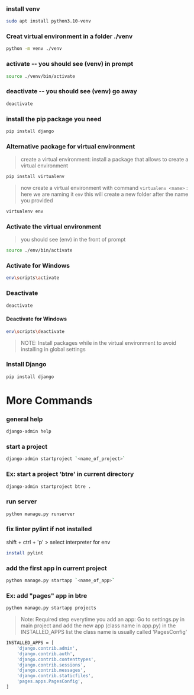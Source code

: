 ### install venv
```sh
sudo apt install python3.10-venv
```
### Creat virtual environment in a folder ./venv
```sh
python -m venv ./venv
```
### activate  -- you should see (venv) in prompt
```sh
source ./venv/bin/activate
```
### deactivate  -- you should see (venv) go away
```sh
deactivate
```
### install the pip package you need
```sh
pip install django
```

### Alternative package for virtual environment
>create a virtual environment: install a package that allows to create a virtual environment
```sh
pip install virtualenv
```
>  now create a virtual environment with command `virtualenv <name>` : here we are naming it `env`
>  this will create a new folder after the name you provided
```sh
virtualenv env
```
### Activate the virtual environment
>you should see (env) in the front of prompt
```sh
source ./env/bin/activate
```
### Activate for Windows
```sh
env\scripts\activate
```
### Deactivate
```sh
deactivate
```
#### Deactivate for Windows
```sh
env\scripts\deactivate
```

> NOTE:  Install packages while in the virtual environment to avoid installing in global settings
### Install Django 
```sh
pip install django
```

# More Commands

### general help
```sh
django-admin help
```
### start a project
```sh
django-admin startproject `<name_of_project>`
```

### Ex:  start a project 'btre' in current directory
```sh
django-admin startproject btre .   
```
### run server
```sh
python manage.py runserver
```

### fix linter pylint if not installed
shift + ctrl + 'p'  > select interpreter for env
```sh
install pylint
```
### add the first app in current project
```sh
python manage.py startapp `<name_of_app>`
```
### Ex: add "pages" app in btre
```sh
python manage.py startapp projects
```

> Note: Required step everytime you add an app:
> Go to settings.py in main project and add the new app (class name in app.py) in the INSTALLED_APPS list
> the class name is usually called 'PagesConfig'

```sh
INSTALLED_APPS = [
    'django.contrib.admin',
    'django.contrib.auth',
    'django.contrib.contenttypes',
    'django.contrib.sessions',
    'django.contrib.messages',
    'django.contrib.staticfiles',
    'pages.apps.PagesConfig',
]
```